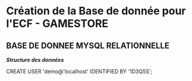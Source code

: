 # Création de la Base de donnée pour l'ECF - GAMESTORE

## BASE DE DONNEE MYSQL RELATIONNELLE

***Structure des données***

CREATE USER 'demo@'localhost' IDENTIFIED BY '1D3Q5S';
